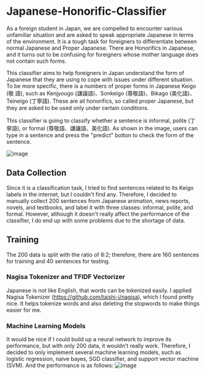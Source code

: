 # Japanese-Honorific-Classifier
As a foreign student in Japan, we are compelled to encounter various unfamiliar situation and are asked to speak appropriate 
Japanese in terms of the environment. It is a tough task for foreigners to differentiate between normal Japanese and Proper 
Japanese. There are Honorifics in Japanese, and it turns out to be confusing for foreigners whose mother language does not 
contain such forms.

This classifier aims to help foreigners in Japan understand the form of Japanese that they are using to cope with issues under different situation.
To be more specific, there is a numbers of proper forms in Japanese Keigo (敬
語), such as Kenjyougo (謙譲語)、Sonkeigo (尊敬語)、Bikago (美化語)、Teineigo (丁寧語). These are all honorifics, so 
called proper Japanese, but they are asked to be used only under certain conditions. 

This classifier is going to classify whether a sentence is informal, polite (丁寧語), or formal (尊敬語、謙讓語、美化語). As shown in the image, users can type in a sentence and press the "predict" botton to check the form of the sentence.  

![image](https://user-images.githubusercontent.com/71431125/132279071-cec6715a-7d23-4d05-bc56-239eeefeddcb.png)

## Data Collection
Since it is a classification task, I tried to find sentences related to its Keigo labels in the internet, but I couldn't find any. 
Therefore, I decided to manually collect 200 sentences from Japanese animation, news reports, novels, and textbooks, and label it with three classes: informal, polite, and formal. However, although it doesn't really affect the performance of the classifier, I do end up with some problems due to the shortage of data.

## Training
The 200 data is split with the ratio of 8:2; therefore, there are 160 sentences for training and 40 sentences for testing. 
### Nagisa Tokenizer and TFIDF Vectorizer
Japanese is not like English, that words can be tokenized easily. I applied Nagisa Tokenizer (https://github.com/taishi-i/nagisa), which I found pretty nice. It helps tokenize words and also deleting the stopwords to make things easier for me. 
### Machine Learning Models
It would be nice if I could build up a neural network to improve its performance, but with only 200 data, it wouldn't really work. Therefore, I decided to only implement several machine learning models, such as logistic regression, naive bayes, SGD classifier, and support vector machine (SVM). And the performance is as follows:
![image](https://user-images.githubusercontent.com/71431125/132280727-25204d33-4d9b-45a7-b882-02d76af5e40b.png)

